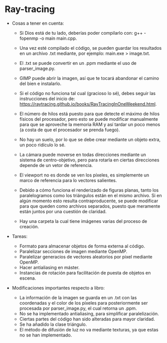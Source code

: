 # Ray-tracing

- Cosas a tener en cuenta:
    * Si Dios está de tu lado, deberías poder compilarlo con: g++ -fopenmp -o main main.cpp.
    * Una vez esté compilado el código, se pueden guardar los resultados en un archivo .txt mediante, por ejemplo: main.exe > image.txt.
    * El .txt se puede convertir en un .ppm mediante el uso de parser_image.py.
    * GIMP puede abrir la imagen, así que te tocará abandonar el camino del bien e instalarlo.
    * Si el código no funciona tal cual (gracioso lo sé), debes seguir las instrucciones del inicio de: https://raytracing.github.io/books/RayTracingInOneWeekend.html.
    * El número de hilos está puesto para que detecte el máximo de hilos físicos del procesador, pero esto se puede modificar manualmente para que se aproveche la memoria RAM y así tardar un poco menos (a costa de que el procesador se prenda fuego).
    * No hay un suelo, por lo que se debe crear mediante un objeto extra, un poco ridículo lo sé.

    * La cámara puede moverse en todas direcciones mediante un sistema de centro-objetivo, pero para rotarla en ciertas direcciones depende de un vetor de referencia.
    * El viewport no es donde se ven los píxeles, es simplemente un marco de referencia para lo vectores salientes.
    * Debido a cómo funciona el renderizado de figuras planas, tanto los paralelogramos como los triángulos están en el mismo archivo. Si en algún momento esto resulta contraproducente, se puede modificar para que queden como archivos separados, puesto que meramente están juntos por una cuestión de claridad.
    * Hay una carpeta la cual tiene imágenes varias del proceso de creación.

- Tareas:
    * Formato para almacenar objetos de forma externa al código.
    * Paralelizar secciones de imagen mediante OpenMP.
    * Paralelizar generacios de vectores aleatorios por pixel mediante OpenMP.
    * Hacer antialiasing en máster.
    * Instancias de rotación para facilitación de puesta de objetos en escena.

- Modificaciones importantes respecto a libro:
    * La información de la imagen se guarda en un .txt con las coordenadas y el color de los píxeles para posteriormente ser procesada por parser_image.py, el cual retorna un .ppm.
    * No se ha implementado antialiasing, para simplificar paralelización.
    * Ciertas partes del código han sido alteradas para mayor claridad.
    * Se ha añadido la clase triángulo.
    * El método de difusión de luz no va mediante texturas, ya que estas no se han implementado.
